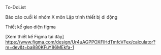To-DoList

Báo cáo cuối kì nhóm X môn Lập trình thiết bị di động

Thiết kế giao diện figma

[Xem thiết kế Figma tại đây] https://www.figma.com/design/Ur4uAGPPOXFlHdTmfcVFex/calculator?m=dev&t=ba880KFuY86MEkfa-1
